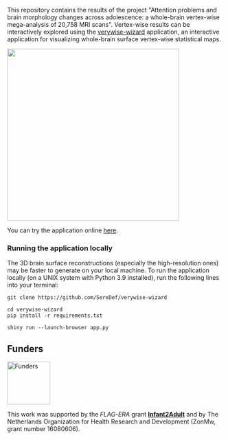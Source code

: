 This repository contains the results of the project "Attention problems and brain morphology changes across adolescence: a whole-brain vertex-wise mega-analysis of 20,758 MRI scans". 
Vertex-wise results can be interactively explored using the [verywise-wizard](https://github.com/SereDef/verywise-wizard) application, an interactive application for visualizing whole-brain surface vertex-wise statistical maps. 

<img src="www/vwwizard_logo.png" width="400"/>

You can try the application online [here](https://seredef-verywise-wizard.share.connect.posit.cloud/).

### Running the application locally 
The 3D brain surface reconstructions (especially the high-resolution ones) may be faster to generate on your local machine. 
To run the application locally (on a UNIX system with Python 3.9 installed), run the following lines into your terminal:
```
git clone https://github.com/SereDef/verywise-wizard

cd verywise-wizard
pip install -r requirements.txt

shiny run --launch-browser app.py
```

## Funders  
<img src="www/funders.png" height="100" alt="Funders"/>

This work was supported by the *FLAG-ERA* grant [**Infant2Adult**](https://www.infant2adult.com/home) and by The Netherlands Organization for Health Research and Development (ZonMw, grant number 16080606). 

